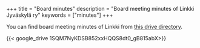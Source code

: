 +++
title = "Board minutes"
description = "Board meeting minutes of Linkki Jyväskylä ry"
keywords = ["minutes"]
+++

You can find board meeting minutes of Linkki from [this drive directory](https://drive.google.com/drive/folders/1SQM7NyKDSB852xxHQQS8dt0_gB815abX).

{{< google_drive 1SQM7NyKDSB852xxHQQS8dt0_gB815abX>}}
